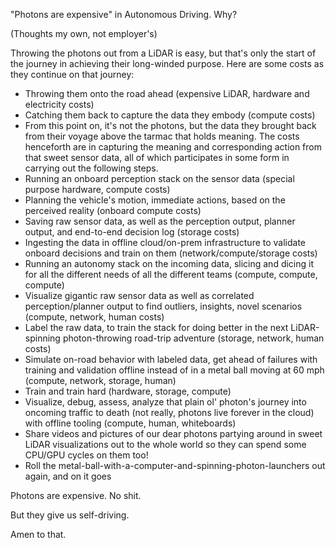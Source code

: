 "Photons are expensive" in Autonomous Driving.
Why?

(Thoughts my own, not employer's)

Throwing the photons out from a LiDAR is easy, but that's only the start of the journey in achieving their long-winded purpose. Here are some costs as they continue on that journey:


- Throwing them onto the road ahead (expensive LiDAR, hardware and electricity costs)
- Catching them back to capture the data they embody (compute costs)
- From this point on, it's not the photons, but the data they brought back from their voyage above the tarmac that holds meaning. The costs henceforth are in capturing the meaning and corresponding action from that sweet sensor data, all of which participates in some form in carrying out the following steps.
- Running an onboard perception stack on the sensor data (special purpose hardware, compute costs)
- Planning the vehicle's motion, immediate actions, based on the perceived reality (onboard compute costs)
- Saving raw sensor data, as well as the perception output, planner output, and end-to-end decision log (storage costs)
- Ingesting the data in offline cloud/on-prem infrastructure to validate onboard decisions and train on them (network/compute/storage costs)
- Running an autonomy stack on the incoming data, slicing and dicing it for all the different needs of all the different teams (compute, compute, compute)
- Visualize gigantic raw sensor data as well as correlated perception/planner output to find outliers, insights, novel scenarios (compute, network, human costs)
- Label the raw data, to train the stack for doing better in the next LiDAR-spinning photon-throwing road-trip adventure (storage, network, human costs)
- Simulate on-road behavior with labeled data, get ahead of failures with training and validation offline instead of in a metal ball moving at 60 mph (compute, network, storage, human)
- Train and train hard (hardware, storage, compute)
- Visualize, debug, assess, analyze that plain ol' photon's journey into oncoming traffic to death (not really, photons live forever in the cloud) with offline tooling (compute, human, whiteboards)
- Share videos and pictures of our dear photons partying around in sweet LiDAR visualizations out to the whole world so they can spend some CPU/GPU cycles on them too!
- Roll the metal-ball-with-a-computer-and-spinning-photon-launchers out again, and on it goes


Photons are expensive. No shit.

But they give us self-driving.

Amen to that.
